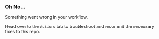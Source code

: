 ### Oh No...

Something went wrong in your workflow. 

Head over to the `Actions` tab to troubleshoot and recommit the necessary fixes to this repo.
